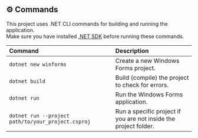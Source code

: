 ## ⚙️ Commands

This project uses .NET CLI commands for building and running the application.  
Make sure you have installed [.NET SDK](https://dotnet.microsoft.com/en-us/download) before running these commands.

| Command | Description |
|:--------|:------------|
| `dotnet new winforms` | Create a new Windows Forms project. |
| `dotnet build` | Build (compile) the project to check for errors. |
| `dotnet run` | Run the Windows Forms application. |
| `dotnet run --project path/to/your_project.csproj` | Run a specific project if you are not inside the project folder. |
